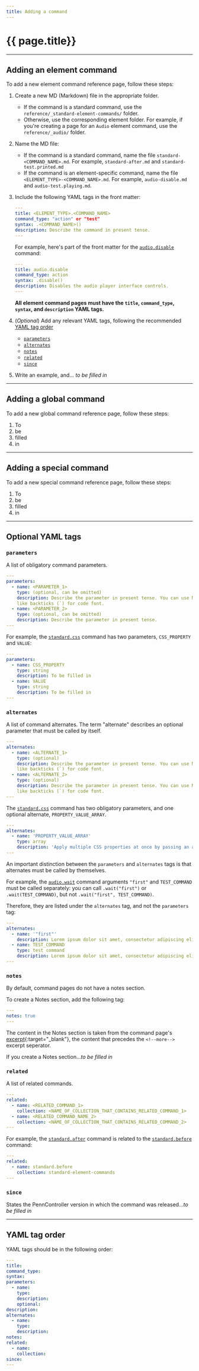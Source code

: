 ```yaml
---
title: Adding a command
---
```


# {{ page.title}}

---

## Adding an element command

To add a new element command reference page, follow these steps:

1. Create a new MD (Markdown) file in the appropriate folder.
    + If the command is a standard command, use the `reference/_standard-element-commands/`
    folder.
    + Otherwise, use the corresponding element folder. For example, if you're creating
    a page for an `Audio` element command, use the `reference/_audio/` folder.
2. Name the MD file:
    + If the command is a standard command, name the file `standard-<COMMAND_NAME>.md`.
    For example, `standard-after.md` and `standard-test.printed.md`
    + If the command is an element-specific command, name the file
    `<ELEMENT_TYPE>-<COMMAND_NAME>.md`. For example, `audio-disable.md` and `audio-test.playing.md`.
3. Include the following YAML tags in the front matter:

    ```yaml
    ---
    title: <ELEMENT_TYPE>.<COMMAND_NAME>
    command_type: "action" or "test"
    syntax: .<COMMAND_NAME>()
    description: Describe the command in present tense.
    ---
    ```

    For example, here's part of the front matter for the
    [`audio.disable`]({{site.baseurl}}/elements/audio/audio-disable)
    command:

    ```yaml
    ---
    title: audio.disable
    command_type: action
    syntax: .disable()
    description: Disables the audio player interface controls.
    ---
    ```

    **All element command pages must have the `title`, `command_type`,**
    **`syntax`, and `description` YAML tags.**
4. (*Optional*) Add any relevant YAML tags, following the recommended
  [YAML tag order](#yaml-tag-order)
    + [`parameters`](#parameters)
    + [`alternates`](#alternates)
    + [`notes`](#notes)
    + [`related`](#related)
    + [`since`](#since)
5. Write an example, and... *to be filled in*

---

## Adding a global command

To add a new global command reference page, follow these steps:

1. To
2. be
3. filled
4. in

---

## Adding a special command

To add a new special command reference page, follow these steps:

1. To
2. be
3. filled
4. in

---

## Optional YAML tags

### `parameters`

A list of obligatory command parameters.

```yaml
---
parameters:
  - name: <PARAMETER_1>
    type: (optional, can be omitted)
    description: Describe the parameter in present tense. You can use Markdown syntax,
    like backticks (`) for code font.
  - name: <PARAMETER_2>
    type: (optional, can be omitted)
    description: Describe the parameter in present tense.
---
```

For example, the
[`standard.css`]({{site.baseurl}}/commands/standard-element-commands/standard-css)
command has two parameters, `CSS_PROPERTY` and `VALUE`:

```yaml
---
parameters:
  - name: CSS_PROPERTY
    type: string
    description: To be filled in
  - name: VALUE
    type: string
    description: To be filled in
---
```

### `alternates`

A list of command alternates. The term "alternate" describes an optional
parameter that must be called by itself.

```yaml
---
alternates:
  - name: <ALTERNATE_1>
    type: (optional)
    description: Describe the parameter in present tense. You can use Markdown syntax,
    like backticks (`) for code font.
  - name: <ALTERNATE_2>
    type: (optional)
    description: Describe the parameter in present tense. You can use Markdown syntax,
    like backticks (`) for code font.
---
```

The
[`standard.css`]({{site.baseurl}}/commands/standard-element-commands/standard-css)
command has two obligatory parameters, and one optional alternate, `PROPERTY_VALUE_ARRAY`.

```yaml
---
alternates: 
  - name: 'PROPERTY_VALUE_ARRAY'
    type: array
    description: 'Apply multiple CSS properties at once by passing an array of property-value pairs in the format `{CSS_PROPERTY_1: VALUE_1, CSS_PROPERTY_2: VALUE_2}`'
---
```

An important distinction between the `parameters` and `alternates` tags is
that alternates must be called by themselves.

For example, the [`audio.wait`]({{site.baseurl}}/elements/audio/audio-wait)
command arguments `"first"` and `TEST_COMMAND` must be called separately: you
can call `.wait("first")` or `.wait(TEST_COMMAND)`, but not
`.wait("first", TEST_COMMAND)`.

Therefore, they are listed under the `alternates` tag, and not the `parameters` tag:

```yaml
---
alternates:
  - name: '"first"'
    description: Lorem ipsum dolor sit amet, consectetur adipiscing elit.
  - name: TEST_COMMAND
    type: test command
    description: Lorem ipsum dolor sit amet, consectetur adipiscing elit.
---
```

### `notes`

By default, command pages do not have a <span class="text-delta">notes</span> section.

To create a Notes section, add the following tag:

```yaml
---
notes: true
---
```

The content in the Notes section is taken from the command page's
[excerpt](https://jekyllrb.com/docs/posts/#post-excerpts){:target="_blank"},
the content that precedes the `<!--more-->` excerpt seperator.

If you create a Notes section...*to be filled in*

### `related`

A list of related commands.

```yaml
---
related:
  - name: <RELATED_COMMAND_1>
    collection: <NAME_OF_COLLECTION_THAT_CONTAINS_RELATED_COMMAND_1>
  - name: <RELATED_COMMAND_NAME_2>
    collection: <NAME_OF_COLLECTION_THAT_CONTAINS_RELATED_COMMAND_2>
---
```

For example, the
[`standard.after`]({{site.baseurl}}/commands/standard-element-commands/standard-after)
command is related to the
[`standard.before`]({{site.baseurl}}/commands/standard-element-commands/standard-before)
command:

```yaml
---
related:
  - name: standard.before
    collection: standard-element-commands
---
```

### `since`

States the PennController version in which the command was released...*to be filled in*

---

## YAML tag order

YAML tags should be in the following order:

```yaml
---
title:
command_type:
syntax:
parameters:
  - name:
    type:
    description:
    optional:
description:
alternates:
  - name:
    type:
    description:
notes:
related:
  - name:
    collection:
since:
---
```
